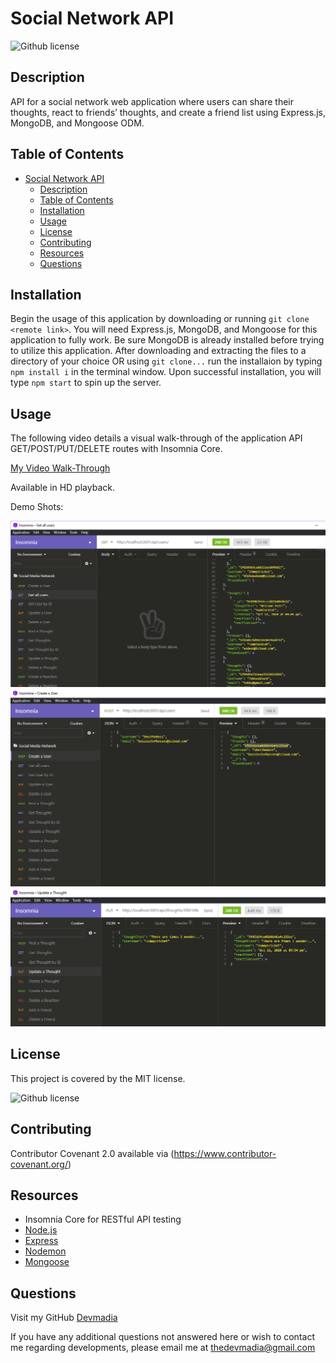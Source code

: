 # Social Network API
![Github license](http://img.shields.io/badge/license-MIT-blue.svg)

## Description 
API for a social network web application where users can share their thoughts, react to friends’ thoughts, and create a friend list using Express.js, MongoDB, and Mongoose ODM.

## Table of Contents
- [Social Network API](#social-network-api)
  - [Description](#description)
  - [Table of Contents](#table-of-contents)
  - [Installation](#installation)
  - [Usage](#usage)
  - [License](#license)
  - [Contributing](#contributing)
  - [Resources](#resources)
  - [Questions](#questions)

## Installation 
Begin the usage of this application by downloading or running `git clone <remote link>`. You will need Express.js, MongoDB, and Mongoose for this application to fully work. Be sure MongoDB is already installed before trying to utilize this application. After downloading and extracting the files to a directory of your choice OR using `git clone...` run the installaion by typing `npm install i` in the terminal window. Upon successful installation, you will type `npm start` to spin up the server.

## Usage 
The following video details a visual walk-through of the application API GET/POST/PUT/DELETE routes with Insomnia Core. 

[My Video Walk-Through](https://youtu.be/oOtSZoUPqG4)

Available in HD playback.

Demo Shots:

![](assets/images/Getallusers.png)
![](assets/images/CreateaUser.png)
![](assets/images/UpdateaThought.png)

## License 
This project is covered by the MIT license.

![Github license](http://img.shields.io/badge/license-MIT-blue.svg)

## Contributing 
Contributor Covenant 2.0 available via (https://www.contributor-covenant.org/)

## Resources
* Insomnia Core for RESTful API testing
* [Node.js](https://nodejs.org/en/)
* [Express](https://www.npmjs.com/package/express)
* [Nodemon](https://www.npmjs.com/package/nodemon)
* [Mongoose](https://www.npmjs.com/package/mongoose)

## Questions
Visit my GitHub [Devmadia](https://github.com/Devmadia)

If you have any additional questions not answered here or wish to contact me regarding developments, please email me at 
[thedevmadia@gmail.com](mailto:thedevmadia@gmail.com)